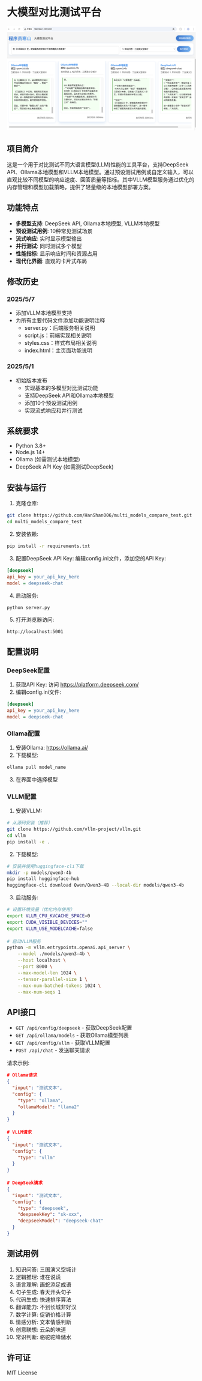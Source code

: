 # 大模型对比测试平台

![alt text](image-1.png)

## 项目简介

这是一个用于对比测试不同大语言模型(LLM)性能的工具平台，支持DeepSeek API、Ollama本地模型和VLLM本地模型。通过预设测试用例或自定义输入，可以直观比较不同模型的响应速度、回答质量等指标。其中VLLM模型服务通过优化的内存管理和模型加载策略，提供了轻量级的本地模型部署方案。

## 功能特点

- **多模型支持**: DeepSeek API, Ollama本地模型, VLLM本地模型
- **预设测试用例**: 10种常见测试场景
- **流式响应**: 实时显示模型输出
- **并行测试**: 同时测试多个模型
- **性能指标**: 显示响应时间和资源占用
- **现代化界面**: 直观的卡片式布局

## 修改历史

### 2025/5/7
- 添加VLLM本地模型支持
- 为所有主要代码文件添加功能说明注释
  - server.py：后端服务相关说明
  - script.js：前端实现相关说明
  - styles.css：样式布局相关说明
  - index.html：主页面功能说明

### 2025/5/1
- 初始版本发布
  - 实现基本的多模型对比测试功能
  - 支持DeepSeek API和Ollama本地模型
  - 添加10个预设测试用例
  - 实现流式响应和并行测试

## 系统要求

- Python 3.8+
- Node.js 14+
- Ollama (如需测试本地模型)
- DeepSeek API Key (如需测试DeepSeek)

## 安装与运行

1. 克隆仓库:
```bash
git clone https://github.com/HanShan006/multi_models_compare_test.git
cd multi_models_compare_test
```

2. 安装依赖:
```bash
pip install -r requirements.txt
```

3. 配置DeepSeek API Key:
编辑config.ini文件，添加您的API Key:
```ini
[deepseek]
api_key = your_api_key_here
model = deepseek-chat
```

4. 启动服务:
```bash
python server.py
```

5. 打开浏览器访问:
```
http://localhost:5001
```

## 配置说明

### DeepSeek配置
1. 获取API Key: 访问 https://platform.deepseek.com/
2. 编辑config.ini文件:
```ini
[deepseek]
api_key = your_api_key_here
model = deepseek-chat
```

### Ollama配置
1. 安装Ollama: https://ollama.ai/
2. 下载模型:
```bash
ollama pull model_name
```
3. 在界面中选择模型

### VLLM配置
1. 安装VLLM:
```bash
# 从源码安装（推荐）
git clone https://github.com/vllm-project/vllm.git
cd vllm
pip install -e .
```

2. 下载模型:
```bash
# 安装并使用huggingface-cli下载
mkdir -p models/qwen3-4b
pip install huggingface-hub
huggingface-cli download Qwen/Qwen3-4B --local-dir models/qwen3-4b
```

3. 启动服务:
```bash
# 设置环境变量（优化内存使用）
export VLLM_CPU_KVCACHE_SPACE=0
export CUDA_VISIBLE_DEVICES=""
export VLLM_USE_MODELCACHE=false

# 启动VLLM服务
python -m vllm.entrypoints.openai.api_server \
    --model ./models/qwen3-4b \
    --host localhost \
    --port 8000 \
    --max-model-len 1024 \
    --tensor-parallel-size 1 \
    --max-num-batched-tokens 1024 \
    --max-num-seqs 1 
```

## API接口

- `GET /api/config/deepseek` - 获取DeepSeek配置
- `GET /api/ollama/models` - 获取Ollama模型列表
- `GET /api/config/vllm` - 获取VLLM配置
- `POST /api/chat` - 发送聊天请求

请求示例:
```json
# Ollama请求
{
  "input": "测试文本",
  "config": {
    "type": "ollama",
    "ollamaModel": "llama2"
  }
}

# VLLM请求
{
  "input": "测试文本",
  "config": {
    "type": "vllm"
  }
}

# DeepSeek请求
{
  "input": "测试文本",
  "config": {
    "type": "deepseek",
    "deepseekKey": "sk-xxx",
    "deepseekModel": "deepseek-chat"
  }
}
```

## 测试用例

1. 知识问答: 三国演义空城计
2. 逻辑推理: 谁在说谎
3. 语言理解: 画蛇添足成语
4. 句子生成: 春天开头句子
5. 代码生成: 快速排序算法
6. 翻译能力: 不到长城非好汉
7. 数学计算: 促销价格计算
8. 情感分析: 文本情感判断
9. 创意联想: 云朵的味道
10. 常识判断: 骆驼驼峰储水

## 许可证

MIT License
